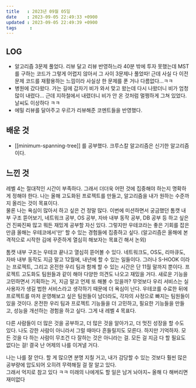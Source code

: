 ```yaml
---
title   : 2023년 09월 05일
date    : 2023-09-05 22:49:33 +0900
updated : 2023-09-05 22:49:39 +0900
tags     : 
---
```


## LOG

- 알고리즘 3문제 풀었다. 리뷰 달고 리뷰 반영하느라 40분 밖에 투자 못했는데 MST를 구하는 코드가 그렇게 어렵지 않아서 그 사이 3문제나 풀었따! 근데 사실 다 이전 문제 코드를 재활용하는 느낌이라 사실상 한 문제를 푼 거나 다름없다...ㅋㅋ
- 병원에 갔다왔다. 가는 길에 갑자기 비가 와서 맞고 왔는데 다시 나왔더니 비가 엄청 많이 내렸다... 근데 지하철에서 내렸더니 비가 안 온 것처럼 멀쩡하게 그쳐 있었다. 날씨도 이상하다 ㅋㅋ
- 에밀 리뷰를 달아주고 우르가 리뷰해준 코멘트들을 반영했다. 

## 배운 것

- [[minimum-spanning-tree]] 를 공부했다. 크루스칼 알고리즘은 신기한 알고리즘이다.

## 느낀 것

레벨 4는 절대적인 시간이 부족하다. 그래서 더더욱 어떤 것에 집중해야 하는지 명확하게 정해야 한다. 나는 올해 고도화된 프로젝트를 만들고, 알고리즘을 내가 원하는 수준까지 올리는 것이 목표이다.   
물론 나는 욕심이 많아서 하고 싶은 건 정말 많다. 이번에 미션하면서 궁금했던 톰캣 내부 구조 뜯어보기, 네트워크 공부, OS 공부, 자바 내부 동작 공부, DB 공부 등 하고 싶은 건 진짜진짜 많고 뭐든 재밌게 공부할 자신 있다.   그렇지만 우테코라는 좋은 기회를 잡은 만큼 올해는 우테코에서'만' 할 수 있는 경험들에 집중하고 싶다. (알고리즘은 올해에 본격적으로 시작한 김에 꾸준하게 열심히 해보자는 목표긴 해서 논외)    

톰캣 내부 구조는 우테코 끝나고 열심히 뜯어볼 수 있다. 네트워크도, OS도, 리마큐도, 자바 내부 동작도 지금 말고 12월에, 내년에 할 수 있는 일들이다. 그러나 S-HOOK 이라는 프로젝트, 그리고 온전한 우리 팀과 함께 할 수 있는 시간은 단 11월 말까지 뿐이다. 프로젝트 고도화도 팀원들과 같이 해야 다양한 의견도 나오고 재밌을 거다. 새로운 기능을 고민하면서 기획하는 거, 지금 말고 언제 또 해볼 수 있을까? 무엇보다 우리 서비스는 실 사용자가 생길 법한 서비스라고 생각하기 때문에 더 욕심이 난다. 우테코를 수료한 뒤에 프로젝트를 마저 운영해보고 싶은 팀원들이 남더라도, 각자의 사정으로 빠지는 팀원들이 있을 것이다. 온전한 우리 팀과 프로젝트 기능들을 더 고민하고, 필요한 기능들을 만들고, 성능을 개선하는 경험을 하고 싶다. 그게 내 레벨 4 목표다.    

다른 사람들이 더 많은 것을 공부하고, 더 많은 것을 알아가고, 더 멋진 성장을 할 수도 있다. 나도 강한 사람이 아니라서 그럴 때마다 흔들릴지도 모른다. 하지만 기억하자. 모든 것을 다 하는 사람이 무조건 다 잘하는 것은 아니라는 걸. 모든 걸 지금 다 할 필요도 없다는 걸! 결국 난 어제의 나를 이겨낼 거다.

나는 나를 잘 안다. 할 게 많으면 분명 지칠 거고, 내가 감당할 수 있는 것보다 훨씬 많은 공부량에 압도되어 오히려 무력해질 걸 잘 알고 있다.  
그래서 억지로 참고 있다 ㅋㅋ 미래의 나에게도 할 일은 남겨 놔야지~ 올해 다 해버리면 재미없다
